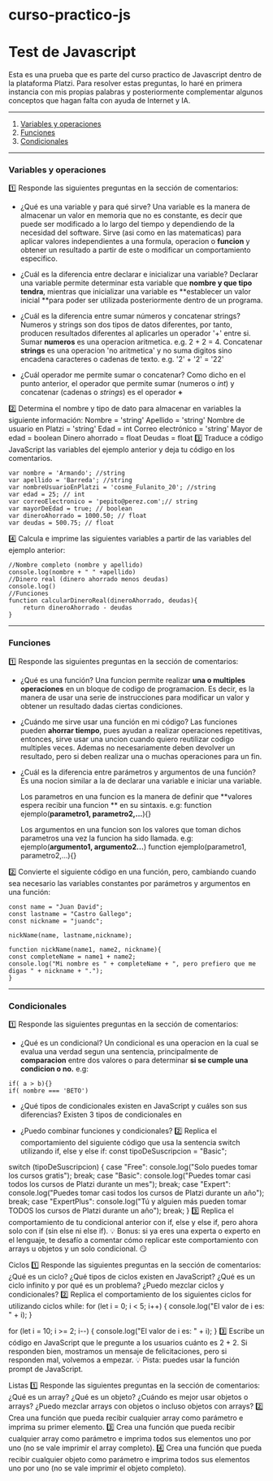 # curso-practico-js

# Test de Javascript

Esta es una prueba que es parte del curso practico de Javascript dentro de la plataforma Platzi. Para resolver estas preguntas, lo haré en primera instancia con mis propias palabras y posteriormente complementar algunos conceptos que hagan falta con ayuda de Internet y IA.

------------

1.  [Variables y operaciones](####variables-y-operaciones)
2. [Funciones](####funciones)
3. [Condicionales](####condicionales)

------------

### Variables y operaciones 

1️⃣ Responde las siguientes preguntas en la sección de comentarios:

- ¿Qué es una variable y para qué sirve?
Una variable es la manera de almacenar un valor en memoria que no es constante, es decir que puede ser modificado a lo largo del tiempo y dependiendo de la necesidad del software. Sirve (asi como en las matematicas) para aplicar valores independientes a una formula, operacion o **funcion** y obtener un resultado a partir de este o modificar un comportamiento especifico.

- ¿Cuál es la diferencia entre declarar e inicializar una variable?
Declarar una variable permite determinar esta variable que **nombre y que tipo tendra**, mientras que inicializar una variable es **establecer un valor inicial **para poder ser utilizada posteriormente dentro de un programa.

- ¿Cuál es la diferencia entre sumar números y concatenar strings?
Numeros y strings son dos tipos de datos diferentes, por tanto, producen resultados diferentes al aplicarles un operador '+' entre si.
Sumar **numeros** es una operacion aritmetica. e.g. 2 + 2 = 4.
Concatenar **strings** es una operacion 'no aritmetica' y no suma digitos sino encadena caracteres o cadenas de texto. e.g. '2' + '2' = '22'

- ¿Cuál operador me permite sumar o concatenar?
Como dicho en el punto anterior, el operador que permite sumar (numeros o *int*) y concatenar (cadenas o *strings*) es el operador **+**

2️⃣ Determina el nombre y tipo de dato para almacenar en variables la siguiente información:
Nombre = 'string'
Apellido = 'string'
Nombre de usuario en Platzi = 'string'
Edad = int
Correo electrónico = 'string'
Mayor de edad = boolean
Dinero ahorrado = float
Deudas = float
3️⃣ Traduce a código JavaScript las variables del ejemplo anterior y deja tu código en los comentarios.
```
var nombre = 'Armando'; //string
var apellido = 'Barreda'; //string
var nombreUsuarioEnPlatzi = 'cosme_Fulanito_20'; //string
var edad = 25; // int
var correoElectronico = 'pepito@perez.com';// string
var mayorDeEdad = true; // boolean
var dineroAhorrado = 1000.50; // float
var deudas = 500.75; // float
```
4️⃣ Calcula e imprime las siguientes variables a partir de las variables del ejemplo anterior:
```
//Nombre completo (nombre y apellido)
console.log(nombre + " " +apellido)
//Dinero real (dinero ahorrado menos deudas)
console.log()
//Funciones
function calcularDineroReal(dineroAhorrado, deudas){
	return dineroAhorrado - deudas
}
```
------------
### Funciones

1️⃣ Responde las siguientes preguntas en la sección de comentarios:
- ¿Qué es una función?
Una funcion permite realizar **una o multiples operaciones** en un bloque de codigo de programacion. Es decir, es la manera de usar una serie de instrucciones para modificar un valor y obtener un resultado dadas ciertas condiciones.

- ¿Cuándo me sirve usar una función en mi código?
 Las funciones pueden **ahorrar tiempo**, pues ayudan a realizar operaciones repetitivas, entonces, sirve usar una uncion cuando quiero reutilizar codigo multiples veces. Ademas no necesariamente deben devolver un resultado, pero si deben realizar una o muchas operaciones para un fin.

- ¿Cuál es la diferencia entre parámetros y argumentos de una función?
Es una nocion similar a la de declarar una variable e iniciar una variable.

	Los parametros en una funcion es la manera de definir que **valores espera recibir una funcion ** en su sintaxis. 
	e.g: 
	function ejemplo(**parametro1, parametro2,...**){}

	Los argumentos en una funcion son los valores que toman dichos parametros una vez la funcion ha sido llamada.
	e.g:
	ejemplo(**argumento1, argumento2...**)
	function ejemplo(parametro1, parametro2,...){}

2️⃣ Convierte el siguiente código en una función, pero, cambiando cuando sea necesario las variables constantes por parámetros y argumentos en una función:
```
const name = "Juan David";
const lastname = "Castro Gallego";
const nickname = "juandc";

nickName(name, lastname,nickname);

function nickName(name1, name2, nickname){
const completeName = name1 + name2;
console.log("Mi nombre es " + completeName + ", pero prefiero que me digas " + nickname + ".");
}
```

------------

### Condicionales
1️⃣ Responde las siguientes preguntas en la sección de comentarios:
- ¿Qué es un condicional?
Un condicional es una operacion en la cual se evalua una verdad segun una sentencia, principalmente de **comparacion** entre dos valores o para determinar **si se cumple una condicion o no.**
e.g:
```
if( a > b){}
if( nombre === 'BETO')
```

- ¿Qué tipos de condicionales existen en JavaScript y cuáles son sus diferencias?
Existen 3 tipos de condicionales en 

- ¿Puedo combinar funciones y condicionales?
2️⃣ Replica el comportamiento del siguiente código que usa la sentencia switch utilizando if, else y else if:
const tipoDeSuscripcion = "Basic";

switch (tipoDeSuscripcion) {
   case "Free":
       console.log("Solo puedes tomar los cursos gratis");
       break;
   case "Basic":
       console.log("Puedes tomar casi todos los cursos de Platzi durante un mes");
       break;
   case "Expert":
       console.log("Puedes tomar casi todos los cursos de Platzi durante un año");
       break;
   case "ExpertPlus":
       console.log("Tú y alguien más pueden tomar TODOS los cursos de Platzi durante un año");
       break;
}
3️⃣ Replica el comportamiento de tu condicional anterior con if, else y else if, pero ahora solo con if (sin else ni else if).
💡 Bonus: si ya eres una experta o experto en el lenguaje, te desafío a comentar cómo replicar este comportamiento con arrays u objetos y un solo condicional. 😏

Ciclos
1️⃣ Responde las siguientes preguntas en la sección de comentarios:
¿Qué es un ciclo?
¿Qué tipos de ciclos existen en JavaScript?
¿Qué es un ciclo infinito y por qué es un problema?
¿Puedo mezclar ciclos y condicionales?
2️⃣ Replica el comportamiento de los siguientes ciclos for utilizando ciclos while:
for (let i = 0; i < 5; i++) {
    console.log("El valor de i es: " + i);
}

for (let i = 10; i >= 2; i--) {
    console.log("El valor de i es: " + i);
}
3️⃣ Escribe un código en JavaScript que le pregunte a los usuarios cuánto es 2 + 2. Si responden bien, mostramos un mensaje de felicitaciones, pero si responden mal, volvemos a empezar.
💡 Pista: puedes usar la función prompt de JavaScript.

Listas
1️⃣ Responde las siguientes preguntas en la sección de comentarios:
¿Qué es un array?
¿Qué es un objeto?
¿Cuándo es mejor usar objetos o arrays?
¿Puedo mezclar arrays con objetos o incluso objetos con arrays?
2️⃣ Crea una función que pueda recibir cualquier array como parámetro e imprima su primer elemento.
3️⃣ Crea una función que pueda recibir cualquier array como parámetro e imprima todos sus elementos uno por uno (no se vale imprimir el array completo).
4️⃣ Crea una función que pueda recibir cualquier objeto como parámetro e imprima todos sus elementos uno por uno (no se vale imprimir el objeto completo).
